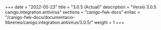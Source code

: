 +++
date        = "2022-05-23"
title       = "3.0.5 (Actual)"
description = "Versió 3.0.5 canigo.integration.antivirus"
sections    = "canigo-fwk-docs"
enllac		= "/canigo-fwk-docs/documentacio-llibreries/canigo.integration.antivirus/3.0.5/"
weight		= 1
+++
